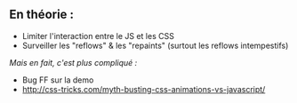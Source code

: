## En théorie :

* Limiter l'interaction entre le JS et les CSS
* Surveiller les "reflows" & les "repaints" (surtout les reflows intempestifs)

*Mais en fait, c'est plus compliqué :*  

* Bug FF sur la demo  
* http://css-tricks.com/myth-busting-css-animations-vs-javascript/

